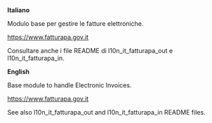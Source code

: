 **Italiano**

Modulo base per gestire le fatture elettroniche.

<https://www.fatturapa.gov.it>

Consultare anche i file README di l10n_it_fatturapa_out e l10n_it_fatturapa_in.

**English**

Base module to handle Electronic Invoices.

<https://www.fatturapa.gov.it>

See also l10n_it_fatturapa_out and l10n_it_fatturapa_in README files.
